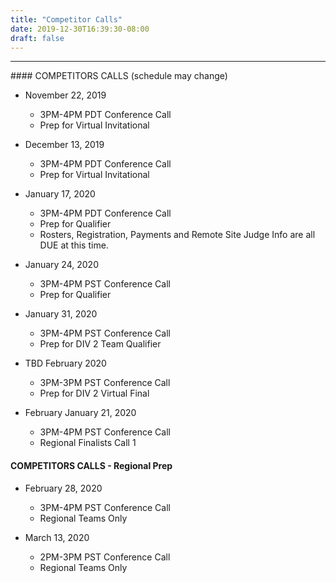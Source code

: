 ```yaml
---
title: "Competitor Calls"
date: 2019-12-30T16:39:30-08:00
draft: false
---
```

<hr>
#### COMPETITORS CALLS (schedule may change) <!--more-->

- November 22, 2019
  - 3PM-4PM PDT Conference Call
  - Prep for Virtual Invitational

- December 13, 2019
  - 3PM-4PM PDT Conference Call
  - Prep for Virtual Invitational

- January 17, 2020
  - 3PM-4PM PDT Conference Call
  - Prep for Qualifier
  - Rosters, Registration, Payments and Remote Site Judge Info are all DUE at this time.

- January 24, 2020
  - 3PM-4PM PST Conference Call
  - Prep for Qualifier

- January 31, 2020
  - 3PM-4PM PST Conference Call
  - Prep for DIV 2 Team Qualifier

- TBD February 2020
  - 3PM-3PM PST Conference Call
  - Prep for DIV 2 Virtual Final

- February January 21, 2020
  - 3PM-4PM PST Conference Call
  - Regional Finalists Call 1


#### COMPETITORS CALLS - Regional Prep


- February 28, 2020
  - 3PM-4PM PST Conference Call
  - Regional Teams Only

- March  13, 2020
  - 2PM-3PM PST Conference Call
  - Regional Teams Only
